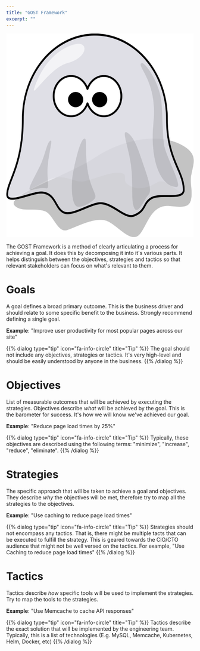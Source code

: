 ```yaml
---
title: "GOST Framework"
excerpt: ""
---
```

![](/assets/3feff88-ghost.png)



The GOST Framework is a method of clearly articulating a process for achieving a goal. It does this by decomposing it into it's various parts. It helps distinguish between the objectives, strategies and tactics so that relevant stakeholders can focus on what's relevant to them.


# Goals

A goal defines a broad primary outcome. This is the business driver and should relate to some specific benefit to the business. Strongly recommend defining a single goal.

**Example**: "Improve user productivity for most popular pages across our site"

{{% dialog type="tip" icon="fa-info-circle" title="Tip" %}}
The goal should not include any objectives, strategies or tactics. It's very high-level and should be easily understood by anyone in the business.
{{% /dialog %}}

# Objectives

List of measurable outcomes that will be achieved by executing the strategies. Objectives describe *what* will be achieved by the goal. This is the barometer for success. It's how we will know we've achieved our goal.

**Example**: "Reduce page load times by 25%"

{{% dialog type="tip" icon="fa-info-circle" title="Tip" %}}
Typically, these objectives are described using the following terms: "minimize", "increase", "reduce", "eliminate".
{{% /dialog %}}

# Strategies

The specific approach that will be taken to achieve a goal and objectives. They describe *why* the objectives will be met, therefore try to map all the strategies to the objectives.

**Example**: "Use caching to reduce page load times"

{{% dialog type="tip" icon="fa-info-circle" title="Tip" %}}
Strategies should not encompass any tactics. That is, there might be multiple tacts that can be executed to fulfill the strategy. This is geared towards the CIO/CTO audience that might not be well versed on the tactics. For example, "Use Caching to reduce page load times"
{{% /dialog %}}

# Tactics

Tactics describe *how* specific tools will be used to implement the strategies. Try to map the tools to the strategies.

**Example**: "Use Memcache to cache API responses"

{{% dialog type="tip" icon="fa-info-circle" title="Tip" %}}
Tactics describe the exact solution that will be implemented by the engineering team. Typically, this is a list of technologies (E.g. MySQL, Memcache, Kubernetes, Helm, Docker, etc)
{{% /dialog %}}
